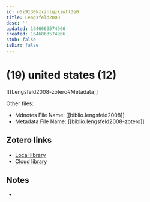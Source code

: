 ```yaml
---
id: n5i9130kzxznlqzkiwtl3e0
title: Lengsfeld2008
desc: ''
updated: 1646063574966
created: 1646063574966
stub: false
isDir: false
---
```

# (19) united states (12)

![[Lengsfeld2008-zotero#Metadata]]

Other files:
* Mdnotes File Name: [[biblio.lengsfeld2008]]
* Metadata File Name: [[biblio.lengsfeld2008-zotero]]

##  Zotero links
* [Local library](zotero://select/items/1_WUH84YV5)
* [Cloud library](http://zotero.org/users/7593438/items/WUH84YV5)

## Notes
- 
